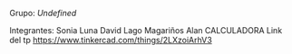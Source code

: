 
 Grupo: _Undefined_

 Integrantes: Sonia Luna
	      David Lago
	      Magariños Alan
CALCULADORA
Link del tp https://www.tinkercad.com/things/2LXzoiArhV3